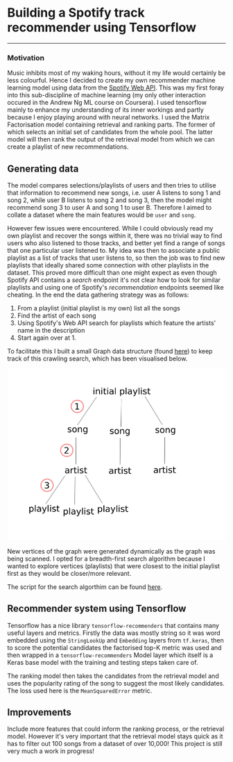 # Building a Spotify track recommender using Tensorflow

---

### Motivation
Music inhibits most of my waking hours, without it my life would certainly be less colourful. Hence I decided to create
my own recommender machine learning model using data from the [Spotify Web API](https://developer.spotify.com/). 
This was my first foray into this sub-discipline of machine learning (my only other interaction occured
in the Andrew Ng ML course on Coursera). I used tensorflow mainly to enhance my understanding of its
inner workings and partly because I enjoy playing around with neural networks. I used the 
Matrix Factorisation model containing retrieval and ranking parts. The former of which selects an initial set of 
candidates from the whole pool. The latter model will then rank the output of the retrieval model from 
which we can create a playlist of new recommendations. 

## Generating data 
The model compares selections/playlists of users and then tries to utilise that information to recommend new songs, 
i.e. user A listens to song 1 and song 2, while user B listens to song 2 and song 3, then the model might recommend 
song 3 to user A and song 1 to user B. Therefore I aimed to collate a dataset where the main features would be `user` 
and `song`. 

However few issues were encountered. While I could obviously read my own playlist and recover the songs within it, there 
was no trivial way to find users who also listened to those tracks, and better yet find a range of songs that one 
particular user listened to. My idea was then to associate a public playlist as a list of tracks that user listens to, 
so then the job was to find new playlists that ideally shared some connection with other playlists in the dataset. This
proved more difficult than one might expect as even though Spotify API contains a _search_ endpoint it's not clear how 
to look for similar playlists and using one of Spotify's _recommendation_ endpoints seemed like cheating. 
In the end the data gathering strategy was as follows: 
1. From a playlist (initial playlist is my own) list all the songs
2. Find the artist of each song 
3. Using Spotify's Web API search for playlists which feature the artists' name in the description 
4. Start again over at 1.

To facilitate this I built a small Graph data structure (found [here](https://github.com/mxury/spotify_tensorflow_recommender/blob/main/playlist_artist_graph.py)) to keep track of 
this crawling search, which has been visualised below.

![Visualisation of graph](https://github.com/mxury/spotify_tensorflow_recommender/blob/main/figs/graph_vis.png)

New vertices of the graph were generated dynamically as the graph was being scanned. I opted for a breadth-first
search algorithm because I wanted to explore vertices (playlists) that were closest to the initial playlist first as 
they would be closer/more relevant.

The script for the search algorthim can be found [here](https://github.com/mxury/spotify_tensorflow_recommender/blob/main/load_data.py).

## Recommender system using Tensorflow
Tensorflow has a nice library `tensorflow-recommenders` that contains many useful layers and metrics. Firstly the data 
was mostly string so it was word embedded using the `StringLookUp` and `Embedding` layers from `tf.keras`, then to score 
the potential candidates the factorised top-K metric was used and then wrapped in a `tensorflow-recommenders` Model layer 
which itself is a Keras base model with the training and testing steps taken care of.

The ranking model then takes the candidates from the retrieval model and uses the popularity rating of the song to 
suggest the most likely candidates. The loss used here is the `MeanSquaredError` metric.


## Improvements
Include more features that could inform the ranking process, or the retrieval model. However it's very important that 
the retrieval model stays quick as it has to filter out 100 songs from a dataset of over 10,000! 
This project is still very much a work in progress! 

